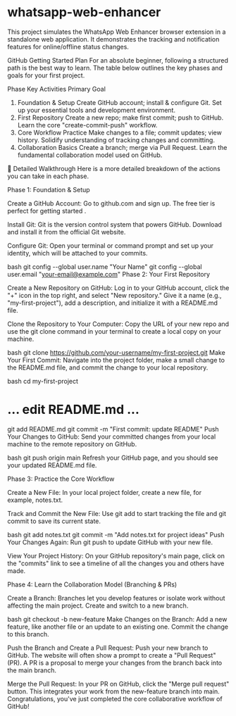 # whatsapp-web-enhancer
This project simulates the WhatsApp Web Enhancer browser extension in a standalone web application. It demonstrates the tracking and notification features for online/offline status changes.

 GitHub Getting Started Plan
For an absolute beginner, following a structured path is the best way to learn. The table below outlines the key phases and goals for your first project.

Phase	Key Activities	Primary Goal
1. Foundation & Setup	Create GitHub account; install & configure Git.	Set up your essential tools and development environment.
2. First Repository	Create a new repo; make first commit; push to GitHub.	Learn the core "create-commit-push" workflow.
3. Core Workflow Practice	Make changes to a file; commit updates; view history.	Solidify understanding of tracking changes and committing.
4. Collaboration Basics	Create a branch; merge via Pull Request.	Learn the fundamental collaboration model used on GitHub.

🚀 Detailed Walkthrough
Here is a more detailed breakdown of the actions you can take in each phase.

Phase 1: Foundation & Setup

Create a GitHub Account: Go to github.com and sign up. The free tier is perfect for getting started .

Install Git: Git is the version control system that powers GitHub. Download and install it from the official Git website.

Configure Git: Open your terminal or command prompt and set up your identity, which will be attached to your commits.

bash
git config --global user.name "Your Name"
git config --global user.email "your-email@example.com"
Phase 2: Your First Repository

Create a New Repository on GitHub: Log in to your GitHub account, click the "+" icon in the top right, and select "New repository." Give it a name (e.g., "my-first-project"), add a description, and initialize it with a README.md file.

Clone the Repository to Your Computer: Copy the URL of your new repo and use the git clone command in your terminal to create a local copy on your machine.

bash
git clone https://github.com/your-username/my-first-project.git
Make Your First Commit: Navigate into the project folder, make a small change to the README.md file, and commit the change to your local repository.

bash
cd my-first-project
# ... edit README.md ...
git add README.md
git commit -m "First commit: update README"
Push Your Changes to GitHub: Send your committed changes from your local machine to the remote repository on GitHub.

bash
git push origin main
Refresh your GitHub page, and you should see your updated README.md file.

Phase 3: Practice the Core Workflow

Create a New File: In your local project folder, create a new file, for example, notes.txt.

Track and Commit the New File: Use git add to start tracking the file and git commit to save its current state.

bash
git add notes.txt
git commit -m "Add notes.txt for project ideas"
Push Your Changes Again: Run git push to update GitHub with your new file.

View Your Project History: On your GitHub repository's main page, click on the "commits" link to see a timeline of all the changes you and others have made.

Phase 4: Learn the Collaboration Model (Branching & PRs)

Create a Branch: Branches let you develop features or isolate work without affecting the main project. Create and switch to a new branch.

bash
git checkout -b new-feature
Make Changes on the Branch: Add a new feature, like another file or an update to an existing one. Commit the change to this branch.

Push the Branch and Create a Pull Request: Push your new branch to GitHub. The website will often show a prompt to create a "Pull Request" (PR). A PR is a proposal to merge your changes from the branch back into the main branch.

Merge the Pull Request: In your PR on GitHub, click the "Merge pull request" button. This integrates your work from the new-feature branch into main. Congratulations, you've just completed the core collaborative workflow of GitHub!
